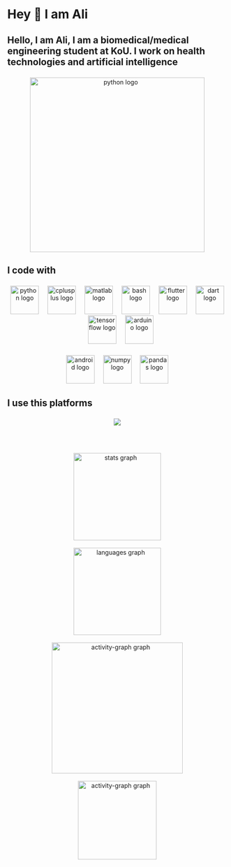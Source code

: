 <h1 align="left">Hey 👋 I am Ali</h1>

###


 ## Hello, I am Ali, I am a biomedical/medical engineering student at KoU. I work on health technologies and artificial intelligence

###



<div align="center">
<img src="https://i.pinimg.com/originals/0b/1b/ff/0b1bff36918c2e231d1a980b2c4c3cef.gif" height="400" alt="python logo"  />
</div>

###

<h2 align="left">I code with</h2>

###

<div align="center">
  <img src="https://skillicons.dev/icons?i=py" height="65" alt="python logo"  />
  <img width="12" />
  <img src="https://skillicons.dev/icons?i=cpp" height="65" alt="cplusplus logo"  />
  <img width="12" />
  <img src="https://skillicons.dev/icons?i=matlab" height="65" alt="matlab logo"  />
  <img width="12" />
  <img src="https://skillicons.dev/icons?i=bash" height="65" alt="bash logo"  />
  <img width="12" />
  <img src="https://skillicons.dev/icons?i=flutter" height="65" alt="flutter logo"  />
  <img width="12" />
  <img src="https://skillicons.dev/icons?i=dart" height="65" alt="dart logo"  />
  <img width="12" />
  <img src="https://skillicons.dev/icons?i=tensorflow" height="65" alt="tensorflow logo"  />
  <img width="12" />
  <img src="https://skillicons.dev/icons?i=arduino" height="65" alt="arduino logo"  />
</div>

###

<div align="center">
  <img src="https://cdn.jsdelivr.net/gh/devicons/devicon/icons/android/android-original.svg" height="65" alt="android logo"  />
  <img width="12" />
  <img src="https://cdn.jsdelivr.net/gh/devicons/devicon/icons/numpy/numpy-original.svg" height="65" alt="numpy logo"  />
  <img width="12" />
  <img src="https://cdn.jsdelivr.net/gh/devicons/devicon/icons/pandas/pandas-original.svg" height="65" alt="pandas logo"  />
</div>


###

<h2 align="left">I use this platforms</h2>

###
<p align="center">
  <a href="https://skillicons.dev">
    <img src="https://skillicons.dev/icons?i=vscode,anaconda,androidstudio" ,height="65" />
  </a>
</p>
  
</div>

###

<div align="center">
</div>

###

<br clear="both">



###
<div align="center">
  <img src="https://github-readme-stats.vercel.app/api?username=realmir1&hide_title=false&hide_rank=false&show_icons=true&include_all_commits=true&count_private=true&disable_animations=false&theme=dracula&locale=en&hide_border=false&order=1" height="200" alt="stats graph"  /></div>
  
  <br>
  
<div align="center">
  <img src="https://github-readme-stats.vercel.app/api/top-langs?username=realmir1&locale=en&hide_title=false&layout=compact&card_width=320&langs_count=5&theme=dracula&hide_border=false&order=2" height="200" alt="languages graph"  /></div>
 
  <br>
  <div align="center">
  <img src="https://github-readme-activity-graph.vercel.app/graph?username=realmir1&radius=16&theme=react&area=true&order=5" height="300" alt="activity-graph graph"  />
</div>

<br>

 <div align="center">
  <img src="https://cdn.pixabay.com/animation/2024/09/23/11/22/11-22-19-259_512.gif", height="180", alt="activity-graph graph",  />
</div>




